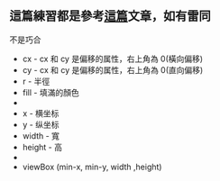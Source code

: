 ## 這篇練習都是參考[這篇](https://juejin.cn/user/2858385965322935/posts)文章，如有雷同

不是巧合

- cx - cx 和 cy 是偏移的属性，右上角為 0(橫向偏移)
- cy - cx 和 cy 是偏移的属性，右上角為 0(直向偏移)
- r - 半徑
- fill - 填滿的顏色
-
- x - 横坐标
- y - 纵坐标
- width - 寬
- height - 高
-
- viewBox (min-x, min-y, width ,height)
